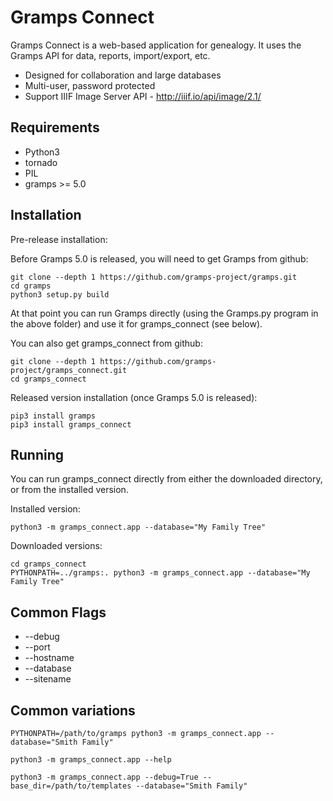 # Gramps Connect

Gramps Connect is a web-based application for genealogy. It uses the Gramps API for data, reports, import/export, etc.

* Designed for collaboration and large databases
* Multi-user, password protected
* Support IIIF Image Server API - http://iiif.io/api/image/2.1/

Requirements
------------

* Python3
* tornado
* PIL
* gramps >= 5.0

Installation
-------------

Pre-release installation:

Before Gramps 5.0 is released, you will need to get Gramps from github:

```shell
git clone --depth 1 https://github.com/gramps-project/gramps.git
cd gramps
python3 setup.py build
```

At that point you can run Gramps directly (using the Gramps.py program in the above folder) and use it for gramps_connect (see below).

You can also get gramps_connect from github:

```shell
git clone --depth 1 https://github.com/gramps-project/gramps_connect.git
cd gramps_connect
```

Released version installation (once Gramps 5.0 is released):

```shell
pip3 install gramps
pip3 install gramps_connect
```

Running
-------

You can run gramps_connect directly from either the downloaded directory, or from the installed version.

Installed version:

```shell
python3 -m gramps_connect.app --database="My Family Tree"
```
Downloaded versions:

```shell
cd gramps_connect
PYTHONPATH=../gramps:. python3 -m gramps_connect.app --database="My Family Tree"
```

Common Flags
------------

* --debug
* --port
* --hostname
* --database
* --sitename

Common variations
-----------------

```shell
PYTHONPATH=/path/to/gramps python3 -m gramps_connect.app --database="Smith Family"

python3 -m gramps_connect.app --help

python3 -m gramps_connect.app --debug=True --base_dir=/path/to/templates --database="Smith Family"
```
